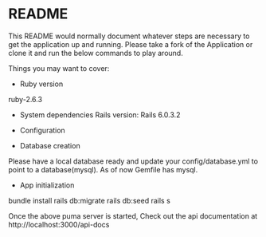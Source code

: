 # README

This README would normally document whatever steps are necessary to get the
application up and running. Please take a fork of the Application or clone it and run the below commands to play around.

Things you may want to cover:

* Ruby version

ruby-2.6.3


* System dependencies
Rails version: Rails 6.0.3.2

* Configuration

* Database creation

Please have a local database ready and update your config/database.yml to point to a database(mysql). 
As of now Gemfile has mysql. 

* App initialization

bundle install
rails db:migrate
rails db:seed
rails s

Once the above puma server is started, Check out the api documentation at http://localhost:3000/api-docs
